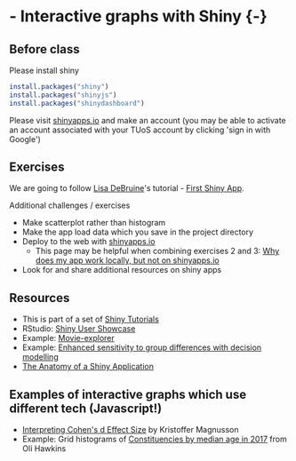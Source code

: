 # - Interactive graphs with Shiny {-}

## Before class

Please install shiny


```r
install.packages("shiny")
install.packages("shinyjs")
install.packages("shinydashboard")
```
    
Please visit [shinyapps.io](https://www.shinyapps.io/) and make an account (you may be able to activate an account associated with your TUoS account by clicking 'sign in with Google')


## Exercises

We are going to follow [Lisa DeBruine](https://debruine.github.io/)'s tutorial -  [First Shiny App](https://psyteachr.github.io/shiny-tutorials/01-first-app.html).

Additional challenges / exercises  

* Make scatterplot rather than histogram
* Make the app load data which you save in the project directory
* Deploy to the web with [shinyapps.io](https://www.shinyapps.io/)
  * This page may be helpful when combining exercises 2 and 3: [Why does my app work locally, but not on shinyapps.io](https://support.rstudio.com/hc/en-us/articles/229848967-Why-does-my-app-work-locally-but-not-on-shinyapps-io-)
* Look for and share additional resources on shiny apps


## Resources

* This is part of a set of [Shiny Tutorials](https://psyteachr.github.io/shiny-tutorials/index.html)
* RStudio: [Shiny User Showcase](https://shiny.rstudio.com/gallery/)
* Example: [Movie-explorer](https://shiny.rstudio.com/gallery/movie-explorer.html)
* Example: [Enhanced sensitivity to group differences with decision modelling](https://sheffield-university.shinyapps.io/decision_power/)
* [The Anatomy of a Shiny Application](https://www.r-bloggers.com/2021/04/the-anatomy-of-a-shiny-application/)


## Examples of interactive graphs which use different tech (Javascript!)

 * [Interpreting Cohen's d Effect Size](https://rpsychologist.com/d3/cohend/) by Kristoffer Magnusson
 * Example: Grid histograms of [Constituencies by median age in 2017](https://olihawkins.com/visualisation/14) from Oli Hawkins


